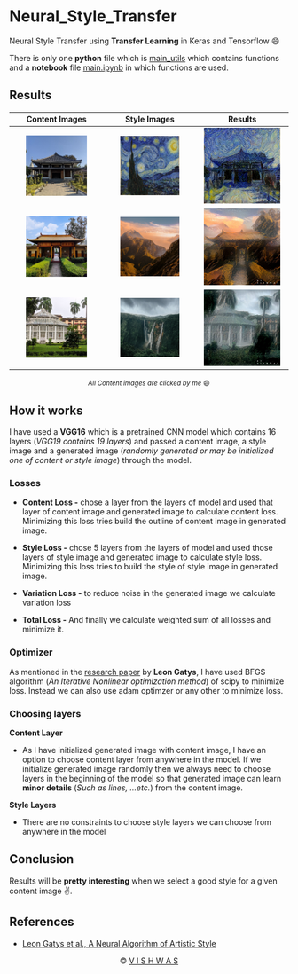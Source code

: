 # Neural_Style_Transfer

Neural Style Transfer using **Transfer Learning** in Keras and Tensorflow :smile:

There is only one **python** file which is [main_utils](https://github.com/vstark21/Neural_Style_Transfer/blob/master/main_utils.py) which contains functions and a **notebook** file [main.ipynb](https://github.com/vstark21/Neural_Style_Transfer/blob/master/main.ipynb) in which functions are used.

## Results

|                        Content Images                        |                         Style Images                         |                           Results                            |
| :----------------------------------------------------------: | :----------------------------------------------------------: | :----------------------------------------------------------: |
| <a href="images/contents/photo1.jpg"><img src="images/contents/photo1.jpg" width=70%></a> | <a href="images/styles/style1.jpg"><img src="images/styles/style1.jpg" width=70%></a> | <a href="images/results/result1.jpg"><img src="images/results/result1.jpg" width=90%></a> |
| <a href="images/contents/photo2.jpg"><img src="images/contents/photo2.jpg" width=70%></a> | <a href="images/styles/style2.jpg"><img src="images/styles/style2.jpg" width=70%></a> | <a href="images/results/result2.jpg"><img src="images/results/result2.jpg" width=90%></a> |
| <a href="images/contents/photo3.jpg"><img src="images/contents/photo3.jpg" width=70%></a> | <a href="images/styles/style3.jpg"><img src="images/styles/style3.jpg" width=70%></a> | <a href="images/results/result3.jpg"><img src="images/results/result3.jpg" width=90%></a> |

<div align="center"><small><i>All Content images are clicked by me </i>&#128516</small></div>

## How it works

I have used a **VGG16** which is a pretrained CNN model which contains 16 layers (*VGG19 contains 19 layers*) and passed a content image, a style image and a generated image (*randomly generated or may be initialized one of content or style image*) through the model.

### Losses

* **Content Loss -** chose a layer from the layers of model and used that layer of content image and generated image to calculate content loss. Minimizing this loss tries build the outline of content image in generated image.
* **Style Loss -** chose 5 layers from the layers of model and used those layers of style image and generated image to calculate style loss. Minimizing  this loss tries to build the style of style image in generated image.

* **Variation Loss -** to reduce noise in the generated image we calculate variation loss
* **Total Loss -** And finally we calculate weighted sum of all losses and minimize it.

### Optimizer

As mentioned in the [research paper](https://arxiv.org/abs/1508.06576) by **Leon Gatys**, I have used BFGS algorithm (*An Iterative Nonlinear optimization method*) of scipy to minimize loss. Instead we can also use adam optimzer or any other to minimize loss.

### Choosing layers

**Content Layer**

* As I have initialized generated image with content image, I have an option to choose content layer from anywhere in the model. 	If we initialize generated image randomly then we always need to choose layers in the beginning of the model so that generated image can learn **minor details** (*Such as lines, ...etc.*) from the content image.

**Style Layers**

* There are no constraints to choose style layers we can choose from anywhere in the model

## Conclusion

Results will be **pretty interesting** when we select a good style for a given content image :v:.

## References

* [Leon Gatys et al., A Neural Algorithm of Artistic Style](https://arxiv.org/abs/1508.06576)

<div align="center">
    &copy <a href="https://github.com/vstark21">V I S H W A S</a>
</div>

